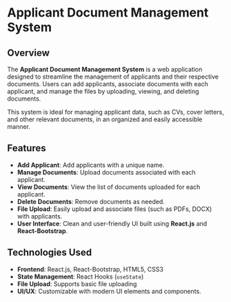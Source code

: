 # Applicant Document Management System

## Overview
The **Applicant Document Management System** is a web application designed to streamline the management of applicants and their respective documents. Users can add applicants, associate documents with each applicant, and manage the files by uploading, viewing, and deleting documents.

This system is ideal for managing applicant data, such as CVs, cover letters, and other relevant documents, in an organized and easily accessible manner.

## Features
- **Add Applicant**: Add applicants with a unique name.
- **Manage Documents**: Upload documents associated with each applicant.
- **View Documents**: View the list of documents uploaded for each applicant.
- **Delete Documents**: Remove documents as needed.
- **File Upload**: Easily upload and associate files (such as PDFs, DOCX) with applicants.
- **User Interface**: Clean and user-friendly UI built using **React.js** and **React-Bootstrap**.

## Technologies Used
- **Frontend**: React.js, React-Bootstrap, HTML5, CSS3
- **State Management**: React Hooks (`useState`)
- **File Upload**: Supports basic file uploading
- **UI/UX**: Customizable with modern UI elements and components.
